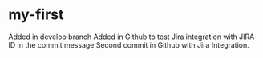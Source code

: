 # my-first
Added in develop branch
Added in Github to test Jira integration with JIRA ID in the commit message 
Second commit in Github with Jira Integration.
